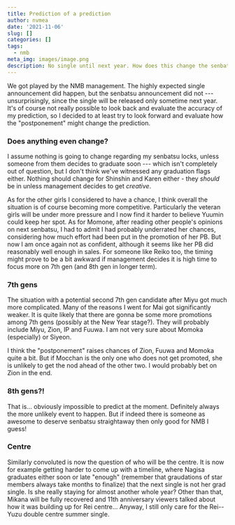 ```yaml
---
title: Prediction of a prediction
author: nvmea
date: '2021-11-06'
slug: []
categories: []
tags:
  - nmb
meta_img: images/image.png
description: No single until next year. How does this change the senbatsu outlook?
---
```


We got played by the NMB management. The highly expected single announcement did happen, but the senbatsu announcement did not --- unsurprisingly, since the single will be released only sometime next year. It's of course not really possible to look back and evaluate the accuracy of my prediction, so I  decided to at least try to look forward and evaluate how the "postponement" might change the prediction.

### Does anything even change?

I assume nothing is going to change regarding my senbatsu locks, unless someone from them decides to graduate soon --- which isn't completely out of question, but I don't think we've witnessed any graduation flags either. Nothing should change for Shinshin and Karen either - they *should* be in unless management decides to get *creative*.

As for the other girls I considered to have a chance, I think overall the situation is of course becoming more competitive. Particularly the veteran girls will be under more pressure and I now find it harder to believe Yuumin could keep her spot. As for Momone, after reading other people's opinions on next senbatsu, I had to admit I had probably underrated her chances, considering how much effort had been put in the promotion of her PB. But now I am once again not as confident, although it seems like her PB did reasonably well enough in sales. For someone like Reiko too, the timing might prove to be a bit awkward if management decides it is high time to focus more on 7th gen (and 8th gen in longer term).

### 7th gens

The situation with a potential second 7th gen candidate after Miyu got much more complicated. Many of the reasons I went for Mai got significantly weaker. It is quite likely that there are gonna be some more promotions among 7th gens (possibly at the New Year stage?). They will probably include Miyu, Zion, IP and Fuuwa. I am not very sure about Momoka (especially) or Siyeon.

I think the "postponement" raises chances of Zion, Fuuwa and Momoka quite a bit. But if Mocchan is the only one who does not get promoted, she is unlikely to get the nod ahead of the other two. I would probably bet on Zion in the end.

### 8th gens?!

That is... obviously impossible to predict at the moment. Definitely always the more unlikely event to happen. But if indeed there is someone as awesome to deserve senbatsu straightaway then only good for NMB I guess!

### Centre

Similarly convoluted is now the question of who will be the centre. It is now for example getting harder to come up with a timeline, where Nagisa graduates either soon or late "enough" (remember that graudations of star members always take months to finalize) that the next single is not her grad single. Is she really staying for almost another whole year? Other than that, Mikana will be fully recovered and 11th anniversary viewers talked about how it was building up for Rei centre... Anyway, I still only care for the Rei--Yuzu double centre summer single.
